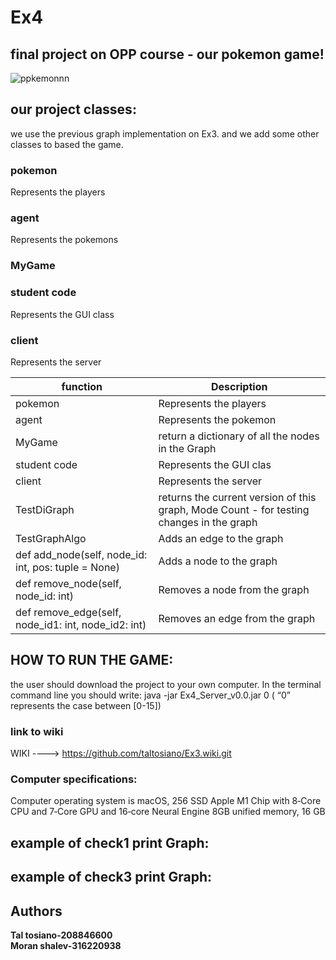 # Ex4


## final project on OPP course - our pokemon game!

![ppkemonnn](https://user-images.githubusercontent.com/94299489/148839230-246413c2-f5b0-4d7a-92f5-df1452c42756.png)

        
## our project classes:
we use the previous graph implementation on Ex3. and we add some other classes to based the game.

### pokemon
Represents the players

### agent
Represents the pokemons

### MyGame


### student code
Represents the GUI class

### client
Represents the server


|function  |  Description | 
| ------------ | ------------ | 
|  pokemon |  Represents the players | 
|  agent |  Represents the pokemon | 
| MyGame | return a dictionary of all the nodes in the Graph |
|  student code | Represents the GUI clas |  
| client | Represents the server | 
| TestDiGraph | returns the current version of this graph, Mode Count - for testing changes in the graph | 
| TestGraphAlgo | Adds an edge to the graph  | 
| def add_node(self, node_id: int, pos: tuple = None)  |   Adds a node to the graph  |  
| def remove_node(self, node_id: int) |   Removes a node from the graph  | 
| def remove_edge(self, node_id1: int, node_id2: int)|  Removes an edge from the graph   |  

## HOW TO RUN THE GAME:
the user should download the project to your own computer. In the terminal command line you should write: 
java -jar Ex4_Server_v0.0.jar 0  ( “0” represents the case between [0-15])


### link to wiki 
 WIKI ----> https://github.com/taltosiano/Ex3.wiki.git

### Computer specifications:
Computer operating system is macOS, 256 SSD Apple M1 Chip with 8‑Core CPU and 7‑Core GPU and 16‑core Neural Engine 8GB unified memory, 16 GB

## example of check1 print Graph:

## example of check3 print Graph:


## Authors
**Tal tosiano-208846600**  
**Moran shalev-316220938**
